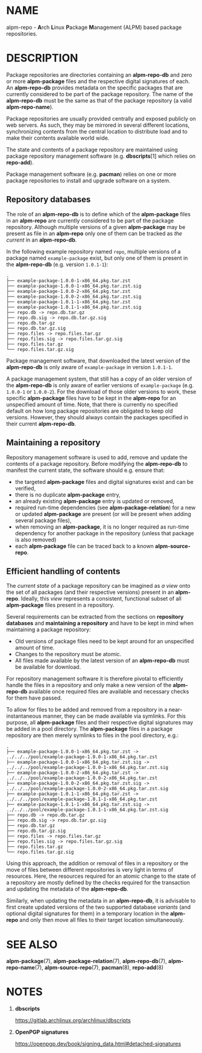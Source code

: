 # NAME

alpm-repo - **A**rch **L**inux **P**ackage **M**anagement (ALPM) based package repositories.

# DESCRIPTION

Package repositories are directories containing an **alpm-repo-db** and zero or more **alpm-package** files and the respective digital signatures of each.
An **alpm-repo-db** provides metadata on the specific packages that are currently considered to be part of the package repository.
The name of the **alpm-repo-db** must be the same as that of the package repository (a valid **alpm-repo-name**).

Package repositories are usually provided centrally and exposed publicly on web servers.
As such, they may be mirrored in several different locations, synchronizing contents from the central location to distribute load and to make their contents available world wide.

The state and contents of a package repository are maintained using package repository management software (e.g. **dbscripts**[1] which relies on **repo-add**).

Package management software (e.g. **pacman**) relies on one or more package repositories to install and upgrade software on a system.

## Repository databases

The role of an **alpm-repo-db** is to define which of the **alpm-package** files in an **alpm-repo** are currently considered to be part of the package repository.
Although multiple versions of a given **alpm-package** may be present as file in an **alpm-repo** only one of them can be tracked as _the current_ in an **alpm-repo-db**.

In the following example repository named `repo`, multiple versions of a package named `example-package` exist, but only one of them is present in the **alpm-repo-db** (e.g. version `1.0.1-1`):

```text
.
├── example-package-1.0.0-1-x86_64.pkg.tar.zst
├── example-package-1.0.0-1-x86_64.pkg.tar.zst.sig
├── example-package-1.0.0-2-x86_64.pkg.tar.zst
├── example-package-1.0.0-2-x86_64.pkg.tar.zst.sig
├── example-package-1.0.1-1-x86_64.pkg.tar.zst
├── example-package-1.0.1-1-x86_64.pkg.tar.zst.sig
├── repo.db -> repo.db.tar.gz
├── repo.db.sig -> repo.db.tar.gz.sig
├── repo.db.tar.gz
├── repo.db.tar.gz.sig
├── repo.files -> repo.files.tar.gz
├── repo.files.sig -> repo.files.tar.gz.sig
├── repo.files.tar.gz
└── repo.files.tar.gz.sig
```

Package management software, that downloaded the latest version of the **alpm-repo-db** is only aware of `example-package` in version `1.0.1-1`.

A package management system, that still has a copy of an older version of the **alpm-repo-db** is only aware of earlier versions of `example-package` (e.g. `1.0.0-1` or `1.0.0-2`).
For the download of those older versions to work, these specific **alpm-package** files have to be kept in the **alpm-repo** for an unspecified amount of time.
Note, that there is currently no specified default on how long package repositories are obligated to keep old versions.
However, they should always contain the packages specified in their current **alpm-repo-db**.

## Maintaining a repository

Repository management software is used to add, remove and update the contents of a package repository.
Before modifying the **alpm-repo-db** to manifest the current state, the software should e.g. ensure that:

- the targeted **alpm-package** files and digital signatures exist and can be verified,
- there is no duplicate **alpm-package** entry,
- an already existing **alpm-package** entry is updated or removed,
- required run-time dependencies (see **alpm-package-relation**) for a new or updated **alpm-package** are present (or will be present when adding several package files),
- when removing an **alpm-package**, it is no longer required as run-time dependency for another package in the repository (unless that package is also removed)
- each **alpm-package** file can be traced back to a known **alpm-source-repo**.

## Efficient handling of contents

The _current state_ of a package repository can be imagined as _a view_ onto the set of all packages (and their respective versions) present in an **alpm-repo**.
Ideally, this _view_ represents a consistent, functional subset of all **alpm-package** files present in a repository.

Several requirements can be extracted from the sections on **repository databases** and **maintaining a repository** and have to be kept in mind when maintaining a package repository:

- Old versions of package files need to be kept around for an unspecified amount of time.
- Changes to the repository must be atomic.
- All files made available by the latest version of an **alpm-repo-db** must be available for download.

For repository management software it is therefore pivotal to efficiently handle the files in a repository and only make a new version of the **alpm-repo-db** available once required files are available and necessary checks for them have passed.

To allow for files to be added and removed from a repository in a near-instantaneous manner, they can be made available via symlinks.
For this purpose, all **alpm-package** files and their respective digital signatures may be added in a pool directory.
The **alpm-package** files in a package repository are then merely symlinks to files in the pool directory, e.g.:

```text
.
├── example-package-1.0.0-1-x86_64.pkg.tar.zst -> ../../../pool/example-package-1.0.0-1-x86_64.pkg.tar.zst
├── example-package-1.0.0-1-x86_64.pkg.tar.zst.sig -> ../../../pool/example-package-1.0.0-1-x86_64.pkg.tar.zst.sig
├── example-package-1.0.0-2-x86_64.pkg.tar.zst -> ../../../pool/example-package-1.0.0-2-x86_64.pkg.tar.zst
├── example-package-1.0.0-2-x86_64.pkg.tar.zst.sig -> ../../../pool/example-package-1.0.0-2-x86_64.pkg.tar.zst.sig
├── example-package-1.0.1-1-x86_64.pkg.tar.zst -> ../../../pool/example-package-1.0.1-1-x86_64.pkg.tar.zst
├── example-package-1.0.1-1-x86_64.pkg.tar.zst.sig -> ../../../pool/example-package-1.0.1-1-x86_64.pkg.tar.zst.sig
├── repo.db -> repo.db.tar.gz
├── repo.db.sig -> repo.db.tar.gz.sig
├── repo.db.tar.gz
├── repo.db.tar.gz.sig
├── repo.files -> repo.files.tar.gz
├── repo.files.sig -> repo.files.tar.gz.sig
├── repo.files.tar.gz
└── repo.files.tar.gz.sig
```

Using this approach, the addition or removal of files in a repository or the move of files between different repositories is very light in terms of resources.
Here, the resources required for an atomic change to the state of a repository are mostly defined by the checks required for the transaction and updating the metadata of the **alpm-repo-db**.

Similarly, when updating the metadata in an **alpm-repo-db**, it is advisable to first create updated versions of the two supported database _variants_ (and optional digital signatures for them) in a temporary location in the **alpm-repo** and only then move all files to their target location simultaneously.

# SEE ALSO

**alpm-package**(7), **alpm-package-relation**(7), **alpm-repo-db**(7), **alpm-repo-name**(7), **alpm-source-repo**(7), **pacman**(8), **repo-add**(8)

# NOTES

1. **dbscripts**
   
   <https://gitlab.archlinux.org/archlinux/dbscripts>
1. **OpenPGP signatures**
   
   <https://openpgp.dev/book/signing_data.html#detached-signatures>
